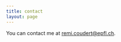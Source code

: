 ```yaml
---
title: contact
layout: page
---
```


You can contact me at [remi.coudert@epfl.ch](mailto:remi.coudert@epfl.ch).
